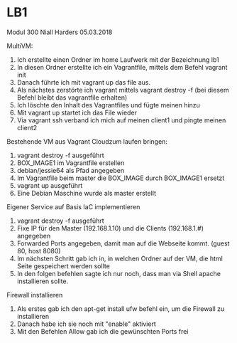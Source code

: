 # LB1
Modul 300
Niall Harders
05.03.2018

MultiVM:

1. Ich erstellte einen Ordner im home Laufwerk mit der Bezeichnung lb1
2. In diesen Ordner erstellte ich ein Vagrantfile, mittels dem Befehl vagrant init
3. Danach führte ich mit vagrant up das file aus.
4. Als nächstes zerstörte ich vagrant mittels vagrant destroy -f (bei diesem Befehl bleibt das vagrantfile erhalten)
5. Ich löschte den Inhalt des Vagrantfiles und fügte meinen hinzu
6. Mit vagrant up startet ich das File wieder
7. Via vagrant ssh verband ich mich auf meinen client1 und pingte meinen client2



Bestehende VM aus Vagrant Cloudzum laufen bringen:

1. vagrant destroy -f ausgeführt
2. BOX_IMAGE1 im Vagrantfile erstellen
3. debian/jessie64 als Pfad angegeben
4. Im Vagrantfile beim master die BOX_IMAGE durch BOX_IMAGE1 ersetzt
5. vagrant up ausgeführt
6. Eine Debian Maschine wurde als master erstellt



Eigener Service auf Basis IaC implementieren

1. vagrant destroy -f ausgeführt
2. Fixe IP für den Master (192.168.1.10) und die Clients (192.168.1.#) angegeben
3. Forwarded Ports angegeben, damit man auf die Webseite kommt. (guest 80, host 8080)
4. Im nächsten Schritt gab ich in, in welchen Ordner auf der VM, die html Seite gespeichert werden sollte
5. In den folgen befehlen sagte ich nur noch, dass man via Shell apache installieren sollte.

Firewall installieren

1. Als erstes gab ich den apt-get install ufw befehl ein, um die Firewall zu installieren
2. Danach habe ich sie noch mit "enable" aktiviert
3. Mit den Befehlen Allow gab ich die gewünschten Ports frei

